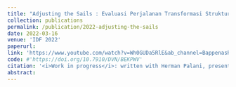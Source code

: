 ```yaml
---
title: "Adjusting the Sails : Evaluasi Perjalanan Transformasi Struktur Ekonomi dan Efektivitas Tenaga Kerja di Indonesia" 
collection: publications
permalink: /publication/2022-adjusting-the-sails
date: 2022-03-16
venue: 'IDF 2022'
paperurl:
link: 'https://www.youtube.com/watch?v=Wh0GUDa5RlE&ab_channel=BappenasRI'
code: #'https://doi.org/10.7910/DVN/BEKPWV'
citation: '<i>Work in progress</i>: written with Herman Palani, presented at Indonesia Development Forum (IDF), 2022'
abstract:
---
```

